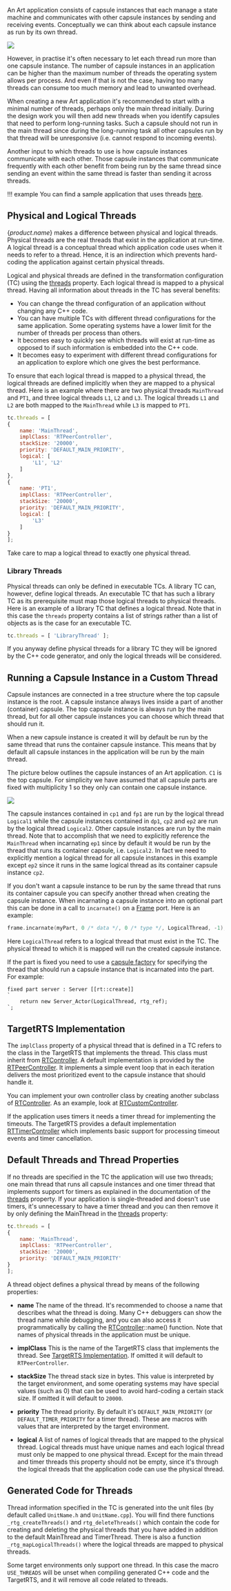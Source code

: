 An Art application consists of capsule instances that each manage a state machine and communicates with other capsule instances by sending and receiving events. Conceptually we can think about each capsule instance as run by its own thread.

![](../art-lang/images/event_queues.png)

However, in practise it's often necessary to let each thread run more than one capsule instance. The number of capsule instances in an application can be higher than the maximum number of threads the operating system allows per process. And even if that is not the case, having too many threads can consume too much memory and lead to unwanted overhead.

When creating a new Art application it's recommended to start with a minimal number of threads, perhaps only the main thread initially. During the design work you will then add new threads when you identify capsules that need to perform long-running tasks. Such a capsule should not run in the main thread since during the long-running task all other capsules run by that thread will be unresponsive (i.e. cannot respond to incoming events).

Another input to which threads to use is how capsule instances communicate with each other. Those capsule instances that communicate frequently with each other benefit from being run by the same thread since sending an event within the same thread is faster than sending it across threads.

!!! example
    You can find a sample application that uses threads [here](https://github.com/secure-dev-ops/code-realtime/tree/main/art-comp-test/tests/threads).

## Physical and Logical Threads
{$product.name$} makes a difference between physical and logical threads. Physical threads are the real threads that exist in the application at run-time. A logical thread is a conceptual thread which application code uses when it needs to refer to a thread. Hence, it is an indirection which prevents hard-coding the application against certain physical threads. 

Logical and physical threads are defined in the transformation configuration (TC) using the [threads](../building/transformation-configurations.md#threads) property. Each logical thread is mapped to a physical thread. Having all information about threads in the TC has several benefits:

* You can change the thread configuration of an application without changing any C++ code.
* You can have multiple TCs with different thread configurations for the same application. Some operating systems have a lower limit for the number of threads per process than others.
* It becomes easy to quickly see which threads will exist at run-time as opposed to if such information is embedded into the C++ code.
* It becomes easy to experiment with different thread configurations for an application to explore which one gives the best performance.

To ensure that each logical thread is mapped to a physical thread, the logical threads are defined implicitly when they are mapped to a physical thread. Here is an example where there are two physical threads `MainThread` and `PT1`, and three logical threads `L1`, `L2` and `L3`. The logical threads `L1` and `L2` are both mapped to the `MainThread` while `L3` is mapped to `PT1`. 

``` js
tc.threads = [
{
    name: 'MainThread',
    implClass: 'RTPeerController',
    stackSize: '20000',
    priority: 'DEFAULT_MAIN_PRIORITY',
    logical: [
        'L1', 'L2'
    ]
},
{
    name: 'PT1',
    implClass: 'RTPeerController',
    stackSize: '20000',
    priority: 'DEFAULT_MAIN_PRIORITY',
    logical: [
        'L3'
    ]
}
];
```

Take care to map a logical thread to exactly one physical thread.

### Library Threads
Physical threads can only be defined in executable TCs. A library TC can, however, define logical threads. An executable TC that has such a library TC as its prerequisite must map those logical threads to physical threads. Here is an example of a library TC that defines a logical thread. Note that in this case the `threads` property contains a list of strings rather than a list of objects as is the case for an executable TC.

``` js
tc.threads = [ 'LibraryThread' ];
```

If you anyway define physical threads for a library TC they will be ignored by the C++ code generator, and only the logical threads will be considered.

## Running a Capsule Instance in a Custom Thread
Capsule instances are connected in a tree structure where the top capsule instance is the root. A capsule instance always lives inside a part of another (container) capsule. The top capsule instance is always run by the main thread, but for all other capsule instances you can choose which thread that should run it.

When a new capsule instance is created it will by default be run by the same thread that runs the container capsule instance. This means that by default all capsule instances in the application will be run by the main thread.

The picture below outlines the capsule instances of an Art application. `C1` is the top capsule. For simplicity we have assumed that all capsule parts are fixed with multiplicity 1 so they only can contain one capsule instance.

![](../images/thread_mappings.png)

The capsule instances contained in `cp1` and `fp1` are run by the logical thread `Logical1` while the capsule instances contained in `dp1`, `cp2` and `ep2` are run by the logical thread `Logical2`. Other capsule instances are run by the main thread. Note that to accomplish that we need to explicitly reference the `MainThread` when incarnating `ep1` since by default it would be run by the thread that runs its container capsule, i.e. `Logical2`. In fact we need to explicitly mention a logical thread for all capsule instances in this example except `ep2` since it runs in the same logical thread as its container capsule instance `cp2`.

If you don't want a capsule instance to be run by the same thread that runs its container capsule you can specify another thread when creating the capsule instance. When incarnating a capsule instance into an optional part this can be done in a call to `incarnate()` on a [Frame](../targetrts-api/struct_frame.html) port. Here is an example:

``` cpp
frame.incarnate(myPart, 0 /* data */, 0 /* type */, LogicalThread, -1);
```

Here `LogicalThread` refers to a logical thread that must exist in the TC. The physical thread to which it is mapped will run the created capsule instance.

If the part is fixed you need to use a [capsule factory](../art-lang/index.md#part-with-capsule-factory) for specifying the thread that should run a capsule instance that is incarnated into the part. For example:

``` art
fixed part server : Server [[rt::create]]
`
    return new Server_Actor(LogicalThread, rtg_ref);
`;
```

## TargetRTS Implementation
The `implClass` property of a physical thread that is defined in a TC refers to the class in the TargetRTS that implements the thread. This class must inherit from [RTController](../targetrts-api/class_r_t_controller.html). A default implementation is provided by the [RTPeerController](../targetrts-api/class_r_t_peer_controller.html). It implements a simple event loop that in each iteration delivers the most prioritized event to the capsule instance that should handle it.

You can implement your own controller class by creating another subclass of [RTController](../targetrts-api/class_r_t_controller.html). As an example, look at [RTCustomController](../targetrts-api/class_r_t_custom_controller.html).

If the application uses timers it needs a timer thread for implementing the timeouts. The TargetRTS provides a default implementation [RTTimerController](../targetrts-api/class_r_t_timer_controller.html) which implements basic support for processing timeout events and timer cancellation.

## Default Threads and Thread Properties
If no threads are specified in the TC the application will use two threads; one main thread that runs all capsule instances and one timer thread that implements support for timers as explained in the documentation of the [threads](../building/transformation-configurations.md#threads) property. If your application is single-threaded and doesn't use timers, it's unnecessary to have a timer thread and you can then remove it by only defining the MainThread in the [threads](../building/transformation-configurations.md#threads) property:

``` js
tc.threads = [
{
    name: 'MainThread',
    implClass: 'RTPeerController',
    stackSize: '20000',
    priority: 'DEFAULT_MAIN_PRIORITY'
}
];
```

A thread object defines a physical thread by means of the following properties:

* **name** The name of the thread. It's recommended to choose a name that describes what the thread is doing. Many C++ debuggers can show the thread name while debugging, and you can also access it programmatically by calling the [RTController](../targetrts-api/class_r_t_controller.html)::name() function. Note that names of physical threads in the application must be unique.

* **implClass** This is the name of the TargetRTS class that implements the thread. See [TargetRTS Implementation](#targetrts-implementation). If omitted it will default to `RTPeerController`.

* **stackSize** The thread stack size in bytes. This value is interpreted by the target environment, and some operating systems may have special values (such as 0) that can be used to avoid hard-coding a certain stack size. If omitted it will default to `20000`.

* **priority** The thread priority. By default it's `DEFAULT_MAIN_PRIORITY` (or `DEFAULT_TIMER_PRIORITY` for a timer thread). These are macros with values that are interpreted by the target environment.

* **logical** A list of names of logical threads that are mapped to the physical thread. Logical threads must have unique names and each logical thread must only be mapped to one physical thread. Except for the main thread and timer threads this property should not be empty, since it's through the logical threads that the application code can use the physical thread.

## Generated Code for Threads
Thread information specified in the TC is generated into the unit files (by default called `UnitName.h` and `UnitName.cpp`). You will find there functions `_rtg_createThreads()` and `rtg_deleteThreads()` which contain the code for creating and deleting the physical threads that you have added in addition to the default MainThread and TimerThread. There is also a function `_rtg_mapLogicalThreads()` where the logical threads are mapped to physical threads.

Some target environments only support one thread. In this case the macro `USE_THREADS` will be unset when compiling generated C++ code and the TargetRTS, and it will remove all code related to threads. 